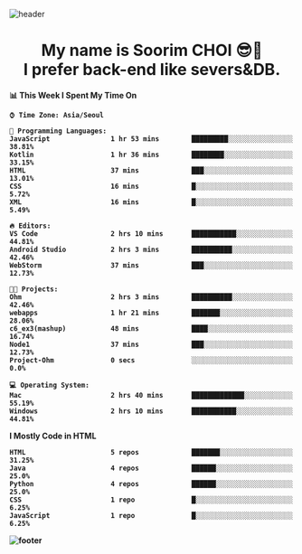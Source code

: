 <!--
**sxxrxm/sxxrxm** is a ✨ _special_ ✨ repository because its `README.md` (this file) appears on your GitHub profile.
-->
![header](https://capsule-render.vercel.app/api?type=Waving&color=gradient&height=300&section=header&text=Soorim%20CHOI&fontSize=90&animation=twinkling&fontAlignY=40)
<h1 align="center">
  My name is <b>Soorim CHOI<b> 😎👋
  <br>
  I prefer back-end like severs&DB.
</h1>
  
<!--START_SECTION:waka-->
📊 **This Week I Spent My Time On** 

```text
⌚︎ Time Zone: Asia/Seoul

💬 Programming Languages: 
JavaScript               1 hr 53 mins        █████████░░░░░░░░░░░░░░░░   38.81% 
Kotlin                   1 hr 36 mins        ████████░░░░░░░░░░░░░░░░░   33.15% 
HTML                     37 mins             ███░░░░░░░░░░░░░░░░░░░░░░   13.01% 
CSS                      16 mins             █░░░░░░░░░░░░░░░░░░░░░░░░   5.72% 
XML                      16 mins             █░░░░░░░░░░░░░░░░░░░░░░░░   5.49%

🔥 Editors: 
VS Code                  2 hrs 10 mins       ███████████░░░░░░░░░░░░░░   44.81% 
Android Studio           2 hrs 3 mins        ██████████░░░░░░░░░░░░░░░   42.46% 
WebStorm                 37 mins             ███░░░░░░░░░░░░░░░░░░░░░░   12.73%

🐱‍💻 Projects: 
Ohm                      2 hrs 3 mins        ██████████░░░░░░░░░░░░░░░   42.46% 
webapps                  1 hr 21 mins        ███████░░░░░░░░░░░░░░░░░░   28.06% 
c6_ex3(mashup)           48 mins             ████░░░░░░░░░░░░░░░░░░░░░   16.74% 
Node1                    37 mins             ███░░░░░░░░░░░░░░░░░░░░░░   12.73% 
Project-Ohm              0 secs              ░░░░░░░░░░░░░░░░░░░░░░░░░   0.0%

💻 Operating System: 
Mac                      2 hrs 40 mins       █████████████░░░░░░░░░░░░   55.19% 
Windows                  2 hrs 10 mins       ███████████░░░░░░░░░░░░░░   44.81%

```

**I Mostly Code in HTML** 

```text
HTML                     5 repos             ███████░░░░░░░░░░░░░░░░░░   31.25% 
Java                     4 repos             ██████░░░░░░░░░░░░░░░░░░░   25.0% 
Python                   4 repos             ██████░░░░░░░░░░░░░░░░░░░   25.0% 
CSS                      1 repo              █░░░░░░░░░░░░░░░░░░░░░░░░   6.25% 
JavaScript               1 repo              █░░░░░░░░░░░░░░░░░░░░░░░░   6.25%

```



<!--END_SECTION:waka-->


![footer](https://capsule-render.vercel.app/api?type=Waving&section=footer&color=gradient&height=300)
